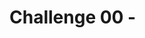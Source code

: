 # Challenge 00 - <Title of Challenge> - Coach's Guide 

**[Home](./README.md)** - [Next Solution >](./Solution-01.md)

## Notes & Guidance

Ask your coach about the subscription you are going to use to fulfill the challenges
Install the recommended toolset, being one of this:
The Powershell way (same tooling for Windows, Linux or Mac):
Powershell core (7.x)
Azure Powershell modules
Visual Studio Code: the Windows Powershell ISE might be an option here for Windows users, but VS Code is far, far better
vscode Powershell extension
The Azure CLI way:
Windows Subsystem for Linux, if you are running Windows and want to install the Azure CLI under a Linux shell like bash or zsh
Azure CLI
Visual Studio Code: the Windows Powershell ISE might be an option here for Windows users, but VS Code is far, far better
VScode Azure CLI extension
The Azure Portal way: not really recommended, but you can still use the portal to fulfill most of the challenges. Do not complain about having to do more than once the same task across the challenges :)
NOTE: You can use Azure Powershell and CLI on the Azure Cloud Shell, but running the commands locally along Visual Studio Code will give you a much better experience
